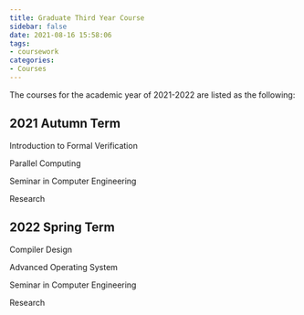 ```yaml
---
title: Graduate Third Year Course
sidebar: false
date: 2021-08-16 15:58:06
tags:
- coursework
categories:
- Courses
---
```


The courses for the academic year of 2021-2022 are listed as the following:

<!--more-->

## 2021 Autumn Term

Introduction to Formal Verification

Parallel Computing

Seminar in Computer Engineering

Research

## 2022 Spring Term

Compiler Design

Advanced Operating System

Seminar in Computer Engineering

Research